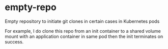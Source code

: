 # empty-repo
Empty repository to initiate git clones in certain cases in Kubernetes pods

For example, I do clone this repo from an init container to a shared volume mount with an application container in same pod then the init terminates on success.
